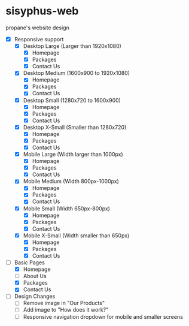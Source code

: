# sisyphus-web

propane's website design

- [x] Responsive support
  - [x] Desktop Large (Larger than 1920x1080)
    - [x] Homepage
    - [x] Packages
    - [x] Contact Us
  - [x] Desktop Medium (1600x900 to 1920x1080)
    - [x] Homepage
    - [x] Packages
    - [x] Contact Us
  - [x] Desktop Small (1280x720 to 1600x900)
    - [x] Homepage
    - [x] Packages
    - [x] Contact Us
  - [x] Desktop X-Small (Smaller than 1280x720)
    - [x] Homepage
    - [x] Packages
    - [x] Contact Us
  - [x] Mobile Large (Width larger than 1000px)
    - [x] Homepage
    - [x] Packages
    - [x] Contact Us
  - [x] Mobile Medium (Width 800px-1000px)
    - [x] Homepage
    - [x] Packages
    - [x] Contact Us
  - [x] Mobile Small (Width 650px-800px)
    - [x] Homepage
    - [x] Packages
    - [x] Contact Us
  - [x] Mobile X-Small (Width smaller than 650px)
      - [x] Homepage
      - [x] Packages
      - [x] Contact Us

- [ ] Basic Pages
  - [x] Homepage
  - [ ] About Us
  - [x] Packages
  - [x] Contact Us

- [ ] Design Changes
  - [ ] Remove image in "Our Products"
  - [ ] Add image to "How does it work?"
  - [ ] Responsive navigation dropdown for mobile and smaller screens
